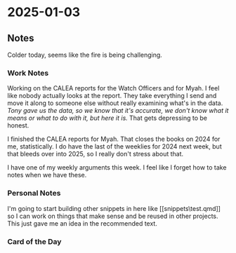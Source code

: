 # 2025-01-03

## Notes

Colder today, seems like the fire is being challenging.

### Work Notes

Working on the CALEA reports for the Watch Officers and for Myah. I feel like nobody actually looks at the report. They take everything I send and move it along to someone else without really examining what's in the data. *Tony gave us the data, so we know that it's accurate, we don't know what it means or what to do with it, but here it is.* That gets depressing to be honest.

I finished the CALEA reports for Myah. That closes the books on 2024 for me, statistically. I do have the last of the weeklies for 2024 next week, but that bleeds over into 2025, so I really don't stress about that.

I have one of my weekly arguments this week. I feel like I forget how to take notes when we have these.

### Personal Notes

I'm going to start building other snippets in here like [[snippets\test.qmd]] so I can work on things that make sense and be reused in other projects. This just gave me an idea in the recommended text.

### Card of the Day

